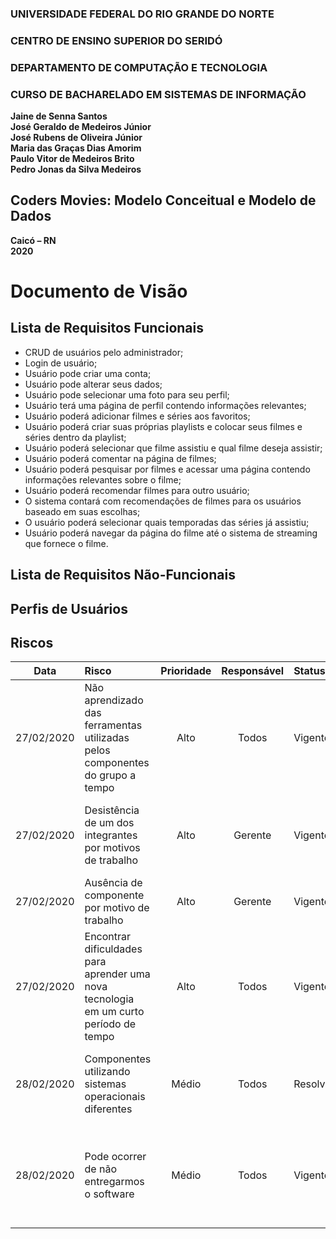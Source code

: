 ### **UNIVERSIDADE FEDERAL DO RIO GRANDE DO NORTE**

### **CENTRO DE ENSINO SUPERIOR DO SERIDÓ**

### **DEPARTAMENTO DE COMPUTAÇÃO E TECNOLOGIA**

### **CURSO DE BACHARELADO EM SISTEMAS DE INFORMAÇÃO**

**Jaine de Senna Santos**  
**José Geraldo de Medeiros Júnior**  
**José Rubens de Oliveira Júnior**  
**Maria das Graças Dias Amorim**  
**Paulo Vitor de Medeiros Brito**  
**Pedro Jonas da Silva Medeiros**

## **Coders Movies: Modelo Conceitual e Modelo de Dados**

**Caicó – RN**  
**2020**

# Documento de Visão

## Lista de Requisitos Funcionais

- CRUD de usuários pelo administrador;
- Login de usuário;
- Usuário pode criar uma conta;
- Usuário pode alterar seus dados;
- Usuário pode selecionar uma foto para seu perfil;
- Usuário terá uma página de perfil contendo informações relevantes;
- Usuário poderá adicionar filmes e séries aos favoritos;
- Usuário poderá criar suas próprias playlists e colocar seus filmes e séries dentro da playlist;
- Usuário poderá selecionar que filme assistiu e qual filme deseja assistir;
- Usuário poderá comentar na página de filmes;
- Usuário poderá pesquisar por filmes e acessar uma página contendo informações relevantes sobre o filme;
- Usuário poderá recomendar filmes para outro usuário;
- O sistema contará com recomendações de filmes para os usuários baseado em suas escolhas;
- O usuário poderá selecionar quais temporadas das séries já assistiu;
- Usuário poderá navegar da página do filme até o sistema de streaming que fornece o filme.

## Lista de Requisitos Não-Funcionais

## Perfis de Usuários

## Riscos

|    Data    | Risco                                                                                 | Prioridade | Responsável | Status    | Providência/Solução                                                                                                                     |
| :--------: | :------------------------------------------------------------------------------------ | :--------: | :---------: | :-------- | :-------------------------------------------------------------------------------------------------------------------------------------- |
| 27/02/2020 | Não aprendizado das ferramentas utilizadas pelos componentes do grupo a tempo         |    Alto    |    Todos    | Vigente   | Reforçar estudos sobre as ferramentas e aulas com o integrante que conhece a ferramenta                                                 |
| 27/02/2020 | Desistência de um dos integrantes por motivos de trabalho                             |    Alto    |   Gerente   | Vigente   | Replanejar o cronograma com base nas tarefas que ainda falta e realocar para os outros componentes                                      |
| 27/02/2020 | Ausência de componente por motivo de trabalho                                         |    Alto    |   Gerente   | Vigente   | Realizar reuniões virtuais                                                                                                              |
| 27/02/2020 | Encontrar dificuldades para aprender uma nova tecnologia em um curto período de tempo |    Alto    |    Todos    | Vigente   | Encontros presenciais com aula de quem domina a tecnologia e cursos online                                                              |
| 28/02/2020 | Componentes utilizando sistemas operacionais diferentes                               |   Médio    |    Todos    | Resolvido | Todas as ferramentas que serão utilizadas, foi instalada em ambos os sistemas operacionais                                              |
| 28/02/2020 | Pode ocorrer de não entregarmos o software                                            |   Médio    |    Todos    | Vigente   | Encontros presenciais e virtuais com mais frequência e ritmo de desenvolvimento mais intenso para que todos consiga entregar o software |

